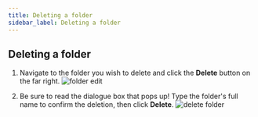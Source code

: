 ```yaml
---
title: Deleting a folder
sidebar_label: Deleting a folder
---
```


## Deleting a folder

1. Navigate to the folder you wish to delete and click the **Delete** button on
   the far right. ![folder edit](/images/docs/guardrails/folder-edit.png)

2. Be sure to read the dialogue box that pops up! Type the folder's full name to
   confirm the deletion, then click **Delete**.
   ![delete folder](/images/docs/guardrails/delete-folder.png)

